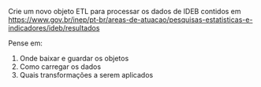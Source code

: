 Crie um novo objeto ETL para processar os dados de IDEB contidos em https://www.gov.br/inep/pt-br/areas-de-atuacao/pesquisas-estatisticas-e-indicadores/ideb/resultados

Pense em:
1. Onde baixar e guardar os objetos
2. Como carregar os dados
3. Quais transformações a serem aplicados